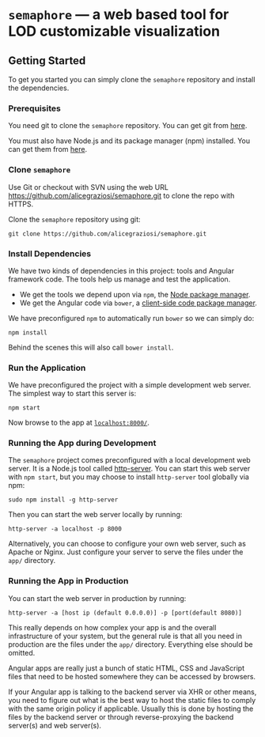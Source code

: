 ﻿# `semaphore` — a web based tool for LOD customizable visualization

## Getting Started

To get you started you can simply clone the `semaphore` repository and install the dependencies.

### Prerequisites

You need git to clone the `semaphore` repository. You can get git from [here](https://git-scm.com/).

You must also have Node.js and its package manager (npm) installed. You can get them from [here](https://nodejs.org/en/).

### Clone `semaphore`

Use Git or checkout with SVN using the web URL https://github.com/alicegraziosi/semaphore.git to clone the repo with HTTPS.

Clone the `semaphore` repository using git:

```
git clone https://github.com/alicegraziosi/semaphore.git
```

### Install Dependencies

We have two kinds of dependencies in this project: tools and Angular framework code. The tools help
us manage and test the application.

* We get the tools we depend upon via `npm`, the [Node package manager](https://www.npmjs.com/).
* We get the Angular code via `bower`, a [client-side code package manager](https://bower.io/).

We have preconfigured `npm` to automatically run `bower` so we can simply do:

```
npm install
```

Behind the scenes this will also call `bower install`.

### Run the Application

We have preconfigured the project with a simple development web server. The simplest way to start
this server is:

```
npm start
```

Now browse to the app at [`localhost:8000/`](localhost:8000/).

### Running the App during Development

The `semaphore` project comes preconfigured with a local development web server. It is a Node.js
tool called [http-server](https://www.npmjs.com/package/http-server). You can start this web server with `npm start`, but you may
choose to install `http-server` tool globally via npm:

```
sudo npm install -g http-server
```

Then you can start the web server locally by running:

```
http-server -a localhost -p 8000
```

Alternatively, you can choose to configure your own web server, such as Apache or Nginx. Just
configure your server to serve the files under the `app/` directory.

### Running the App in Production

You can start the web server in production by running:

```
http-server -a [host ip (default 0.0.0.0)] -p [port(default 8080)]
```

This really depends on how complex your app is and the overall infrastructure of your system, but
the general rule is that all you need in production are the files under the `app/` directory.
Everything else should be omitted.

Angular apps are really just a bunch of static HTML, CSS and JavaScript files that need to be hosted
somewhere they can be accessed by browsers.

If your Angular app is talking to the backend server via XHR or other means, you need to figure out
what is the best way to host the static files to comply with the same origin policy if applicable.
Usually this is done by hosting the files by the backend server or through reverse-proxying the
backend server(s) and web server(s).